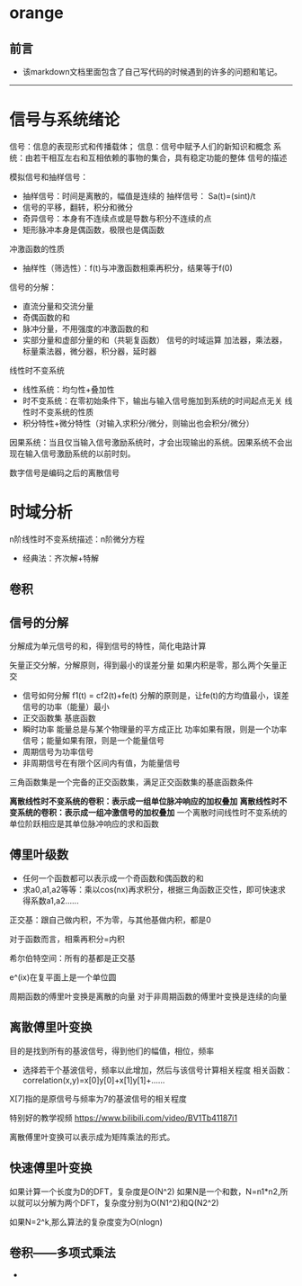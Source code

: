 # orange
## 前言
* 该markdown文档里面包含了自己写代码的时候遇到的许多的问题和笔记。
****


# 信号与系统绪论
信号：信息的表现形式和传播载体；  信息：信号中赋予人们的新知识和概念
系统：由若干相互左右和互相依赖的事物的集合，具有稳定功能的整体
信号的描述

模拟信号和抽样信号：
- 抽样信号：时间是离散的，幅值是连续的 抽样信号： Sa(t)=(sint)/t
- 信号的平移，翻转，积分和微分
- 奇异信号：本身有不连续点或是导数与积分不连续的点
- 矩形脉冲本身是偶函数，极限也是偶函数

冲激函数的性质
- 抽样性（筛选性）：f(t)与冲激函数相乘再积分，结果等于f(0)

信号的分解：
- 直流分量和交流分量
- 奇偶函数的和
- 脉冲分量，不用强度的冲激函数的和
- 实部分量和虚部分量的和（共轭复函数）
信号的时域运算
加法器，乘法器，标量乘法器，微分器，积分器，延时器

线性时不变系统
- 线性系统：均匀性+叠加性
- 时不变系统：在零初始条件下，输出与输入信号施加到系统的时间起点无关
线性时不变系统的性质
- 积分特性+微分特性（对输入求积分/微分，则输出也会积分/微分）

因果系统：当且仅当输入信号激励系统时，才会出现输出的系统。因果系统不会出现在输入信号激励系统的以前时刻。

数字信号是编码之后的离散信号

# 时域分析

n阶线性时不变系统描述：n阶微分方程
- 经典法：齐次解+特解

## 卷积

## 信号的分解
分解成为单元信号的和，得到信号的特性，简化电路计算

矢量正交分解，分解原则，得到最小的误差分量
如果内积是零，那么两个矢量正交

- 信号如何分解
f1(t) = cf2(t)+fe(t)
分解的原则是，让fe(t)的方均值最小，误差信号的功率（能量）最小
- 正交函数集 基底函数
- 瞬时功率
能量总是与某个物理量的平方成正比
功率如果有限，则是一个功率信号；能量如果有限，则是一个能量信号
- 周期信号为功率信号
- 非周期信号在有限个区间内有值，为能量信号

三角函数集是一个完备的正交函数集，满足正交函数集的基底函数条件

**离散线性时不变系统的卷积：表示成一组单位脉冲响应的加权叠加**
**离散线性时不变系统的卷积：表示成一组冲激信号的加权叠加**
一个离散时间线性时不变系统的单位阶跃相应是其单位脉冲响应的求和函数

## 傅里叶级数
- 任何一个函数都可以表示成一个奇函数和偶函数的和
- 求a0,a1,a2等等：乘以cos(nx)再求积分，根据三角函数正交性，即可快速求得系数a1,a2......

正交基：跟自己做内积，不为零，与其他基做内积，都是0

对于函数而言，相乘再积分=内积

希尔伯特空间：所有的基都是正交基

e^(ix)在复平面上是一个单位圆

周期函数的傅里叶变换是离散的向量
对于非周期函数的傅里叶变换是连续的向量

## 离散傅里叶变换
目的是找到所有的基波信号，得到他们的幅值，相位，频率

* 选择若干个基波信号，频率以此增加，然后与该信号计算相关程度
相关函数：correlation(x,y)=x[0]y[0]+x[1]y[1]+......

X[7]指的是原信号与频率为7的基波信号的相关程度

特别好的教学视频
https://www.bilibili.com/video/BV1Tb41187i1

离散傅里叶变换可以表示成为矩阵乘法的形式。

## 快速傅里叶变换
如果计算一个长度为D的DFT，复杂度是O(N^2)
如果N是一个和数，N=n1*n2,所以就可以分解为两个DFT，复杂度分别为O(N1^2)和Q(N2^2)

如果N=2^k,那么算法的复杂度变为O(nlogn)


## 卷积——多项式乘法
-
